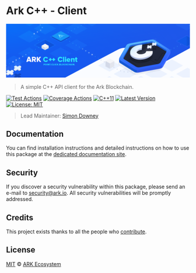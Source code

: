 # Ark C++ - Client

<p align="center">
    <img src="https://github.com/ArkEcosystem/cpp-client/blob/master/banner.png" />
</p>

> A simple C++ API client for the Ark Blockchain.

[![Test Actions](https://github.com/ArkEcosystem/cpp-client/workflows/Test/badge.svg)](https://github.com/ArkEcosystem/cpp-client/actions)
[![Coverage Actions](https://github.com/ArkEcosystem/cpp-client/workflows/Coverage/badge.svg)](https://github.com/ArkEcosystem/cpp-client/actions)
[![C++11](https://badgen.net/badge/c++/11/blue?labelColor=black)](https://isocpp.org/wiki/faq/cpp11)
[![Latest Version](https://badgen.now.sh/github/release/ArkEcosystem/cpp-client?labelColor=black)](https://github.com/ArkEcosystem/cpp-client/releases)
[![License: MIT](https://badgen.now.sh/badge/license/MIT/green?labelColor=black)](https://opensource.org/licenses/MIT)

> Lead Maintainer: [Simon Downey](https://github.com/sleepdefic1t)

## Documentation

You can find installation instructions and detailed instructions on how to use this package at the [dedicated documentation site](https://docs.ark.io/sdk/clients/usage.html).

## Security

If you discover a security vulnerability within this package, please send an e-mail to security@ark.io. All security vulnerabilities will be promptly addressed.

## Credits

This project exists thanks to all the people who [contribute](../../contributors).

## License

[MIT](LICENSE) © [ARK Ecosystem](https://ark.io)
